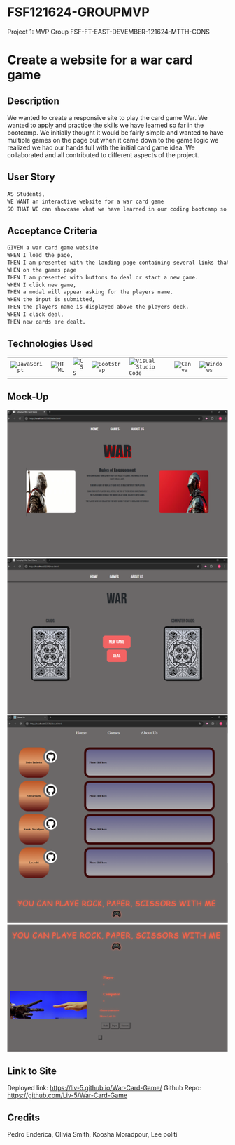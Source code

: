 # FSF121624-GROUPMVP

Project 1: MVP Group FSF-FT-EAST-DEVEMBER-121624-MTTH-CONS

# Create a website for a war card game

## Description

We wanted to create a responsive site to play the card game War. We wanted to apply and practice the skills we have learned so far in the bootcamp. We initially thought it would be fairly simple and wanted to have multiple games on the page but when it came down to the game logic we realized we had our hands full with the initial card game idea. We collaborated and all contributed to different aspects of the project.

## User Story

```md
AS Students,
WE WANT an interactive website for a war card game
SO THAT WE can showcase what we have learned in our coding bootcamp so far.
```

## Acceptance Criteria

```md
GIVEN a war card game website
WHEN I load the page,
THEN I am presented with the landing page containing several links that direct to Home, Games, and About Us pages.
WHEN on the games page
THEN I am presented with buttons to deal or start a new game.
WHEN I click new game,
THEN a modal will appear asking for the players name.
WHEN the input is submitted,
THEN the players name is displayed above the players deck.
WHEN I click deal,
THEN new cards are dealt.
```

## Technologies Used

<div >
	<table>
		<tr>
			<td><code><img width="50" src="https://raw.githubusercontent.com/marwin1991/profile-technology-icons/refs/heads/main/icons/javascript.png" alt="JavaScript" title="JavaScript"/></code></td>
			<td><code><img width="50" src="https://raw.githubusercontent.com/marwin1991/profile-technology-icons/refs/heads/main/icons/html.png" alt="HTML" title="HTML"/></code></td>
			<td><code><img width="50" src="https://raw.githubusercontent.com/marwin1991/profile-technology-icons/refs/heads/main/icons/css.png" alt="CSS" title="CSS"/></code></td>
			<td><code><img width="50" src="https://raw.githubusercontent.com/marwin1991/profile-technology-icons/refs/heads/main/icons/bootstrap.png" alt="Bootstrap" title="Bootstrap"/></code></td>
			<td><code><img width="50" src="https://raw.githubusercontent.com/marwin1991/profile-technology-icons/refs/heads/main/icons/visual_studio_code.png" alt="Visual Studio Code" title="Visual Studio Code"/></code></td>
			<td><code><img width="50" src="https://raw.githubusercontent.com/marwin1991/profile-technology-icons/refs/heads/main/icons/canva.png" alt="Canva" title="Canva"/></code></td>
			<td><code><img width="50" src="https://raw.githubusercontent.com/marwin1991/profile-technology-icons/refs/heads/main/icons/windows.png" alt="Windows" title="Windows"/></code></td>
		</tr>
	</table>
</div>

## Mock-Up

<img src="./Media/war_home.PNG">
<img src="./Media/war_game.PNG">
<img src="./Media/war_aboutus.PNG">
<img src="./Media/war_RPS.PNG">

## Link to Site

Deployed link: https://liv-5.github.io/War-Card-Game/
Github Repo: https://github.com/Liv-5/War-Card-Game

## Credits

Pedro Enderica, Olivia Smith, Koosha Moradpour, Lee politi
